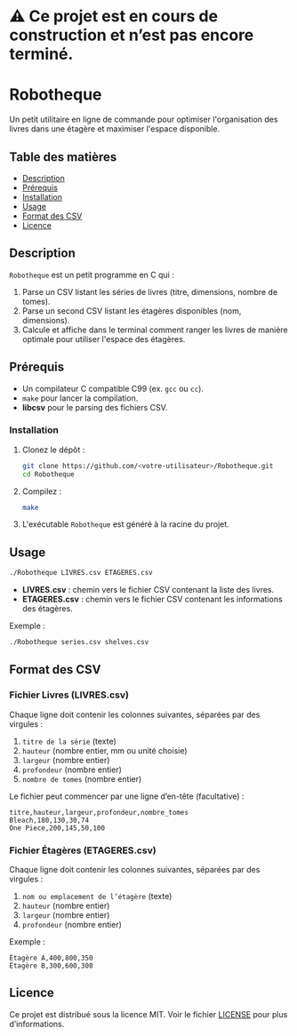 # ⚠️ Ce projet est en cours de construction et n’est pas encore terminé.

# Robotheque

Un petit utilitaire en ligne de commande pour optimiser l'organisation des livres dans une étagère et maximiser l'espace disponible.

## Table des matières

* [Description](#description)
* [Prérequis](#prérequis)
* [Installation](#installation)
* [Usage](#usage)
* [Format des CSV](#format-des-csv)
* [Licence](#licence)

## Description

`Robotheque` est un petit programme en C qui :

1. Parse un CSV listant les séries de livres (titre, dimensions, nombre de tomes).
2. Parse un second CSV listant les étagères disponibles (nom, dimensions).
3. Calcule et affiche dans le terminal comment ranger les livres de manière optimale pour utiliser l'espace des étagères.

## Prérequis

* Un compilateur C compatible C99 (ex. `gcc` ou `cc`).
* `make` pour lancer la compilation.
* **libcsv** pour le parsing des fichiers CSV.

### Installation

1. Clonez le dépôt :

   ```bash
   git clone https://github.com/<votre-utilisateur>/Robotheque.git
   cd Robotheque
   ```

2. Compilez :

   ```bash
   make
   ```

3. L'exécutable `Robotheque` est généré à la racine du projet.

## Usage

```bash
./Robotheque LIVRES.csv ETAGERES.csv
```

* **LIVRES.csv** : chemin vers le fichier CSV contenant la liste des livres.
* **ETAGERES.csv** : chemin vers le fichier CSV contenant les informations des étagères.

Exemple :

```bash
./Robotheque series.csv shelves.csv
```

## Format des CSV

### Fichier Livres (LIVRES.csv)

Chaque ligne doit contenir les colonnes suivantes, séparées par des virgules :

1. `titre de la série` (texte)
2. `hauteur` (nombre entier, mm ou unité choisie)
3. `largeur` (nombre entier)
4. `profondeur` (nombre entier)
5. `nombre de tomes` (nombre entier)

Le fichier peut commencer par une ligne d’en-tête (facultative) :

```csv
titre,hauteur,largeur,profondeur,nombre_tomes
Bleach,180,130,30,74
One Piece,200,145,50,100
```

### Fichier Étagères (ETAGERES.csv)

Chaque ligne doit contenir les colonnes suivantes, séparées par des virgules :

1. `nom ou emplacement de l’étagère` (texte)
2. `hauteur` (nombre entier)
3. `largeur` (nombre entier)
4. `profondeur` (nombre entier)

Exemple :

```csv
Étagère A,400,800,350
Étagère B,300,600,300
```

##

## Licence

Ce projet est distribué sous la licence MIT. Voir le fichier [LICENSE](LICENSE) pour plus d’informations.
